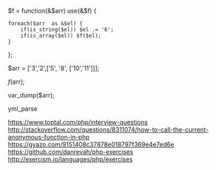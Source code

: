 $f = function(&$arr) use(&$f) {

    foreach($arr  as &$el) {
        if(is_string($el)) $el .= '6';
        if(is_array($el)) $f($el);
    }

};


$arr = ['3','2',['5', '8', ['10','11']]];

$f($arr);

var_dump($arr);


yml_parse


https://www.toptal.com/php/interview-questions
http://stackoverflow.com/questions/8311074/how-to-call-the-current-anonymous-function-in-php
https://gyazo.com/9151408c37878e018797f369e4e7ed6e
https://github.com/danrevah/php-exercises
http://exercism.io/languages/php/exercises
